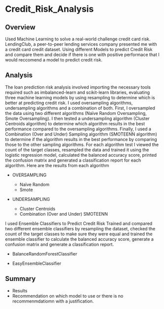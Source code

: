 # Credit_Risk_Analysis
## Overview
Used Machine Learning to solve a real-world challenge credit card risk. LendingClub, a peer-to-peer lending services company presented me with a credit card credit dataset. Using different Models to predict Credit Risk and compare them and decide if there is one with positive performace that I would reccomend a model to predict credit risk. 

## Analysis
The loan prediction risk analysis involved importing the necessary tools required such as imbalanced-learn and scikit-learn libraries, evaluating three machine learning models by using resampling to determine which is better at predicting credit risk. I used oversampling algorithms, undersampling algorithms and a combination of both.
First, I oversampled the data using two different algorithms (Naïve Random Oversampling, Smote Oversampling). I then tested a undersampling algorithm (Cluster Centroids algorithm) to determine which algorithm results in the best performance compared to the oversampling algorithms.  Finally, I used a Combination (Over and Under) Sampling algorithm (SMOTEENN algorithm) to determine if the algorithm results in the best performance by comparing those to the other sampling algorithms. For each algorithm test I viewed the count of the target classes, resampled the data and trained it using the logistic regression model, calculated the balanced accuracy score, printed the confusion matrix and generated a classification report for each algorithm. 
Here are the results from each algorithm

* OVERSAMPLING
	* Naïve Random 
	* Smote 

* UNDERSAMPLING
  	* Cluster Centroids
 	 * Combination (Over and Under) SMOTEENN  

I used Ensemble Classifiers to Predict Credit Risk
Trained and compared two different ensemble classifiers by resampling the dataset, checked the count of the target classes to make sure they were equal and trained the ensemble classifier to calculate the balanced accuracy score, generate a confusion matrix and generate a classification report. 
* BalanceRandomForestClassifier

* EasyEnsembleClassifier


## Summary 
* Results
* Recommendation on which model  to use or there is no recommenmdatiomn with a justification. 
